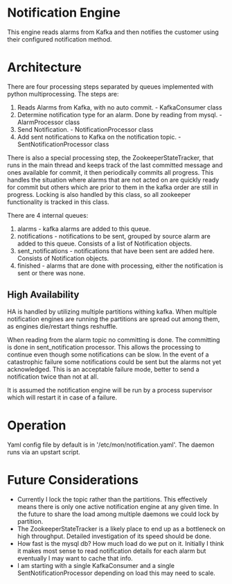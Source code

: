 # Notification Engine

This engine reads alarms from Kafka and then notifies the customer using their configured notification method.

# Architecture
There are four processing steps separated by queues implemented with python multiprocessing. The steps are:

1. Reads Alarms from Kafka, with no auto commit. - KafkaConsumer class
2. Determine notification type for an alarm. Done by reading from mysql. - AlarmProcessor class
3. Send Notification. - NotificationProcessor class
4. Add sent notifications to Kafka on the notification topic. - SentNotificationProcessor class

There is also a special processing step, the ZookeeperStateTracker, that runs in the main thread and keeps track of the
last committed message and ones available for commit, it then periodically commits all progress. This handles the
situation where alarms that are not acted on are quickly ready for commit but others which are prior to them in the
kafka order are still in progress. Locking is also handled by this class, so all zookeeper functionality is tracked in
this class.

There are 4 internal queues:

1. alarms - kafka alarms are added to this queue.
2. notifications - notifications to be sent, grouped by source alarm are added to this queue.
   Consists of a list of Notification objects.
3. sent_notifications - notifications that have been sent are added here. Consists of Notification objects.
4. finished - alarms that are done with processing, either the notification is sent or there was none.

## High Availability
HA is handled by utilizing multiple partitions withing kafka. When multiple notification engines are running the partitions
are spread out among them, as engines die/restart things reshuffle.

When reading from the alarm topic no committing is done. The committing is done in sent_notification processor. This allows
the processing to continue even though some notifications can be slow. In the event of a catastrophic failure some
notifications could be sent but the alarms not yet acknowledged. This is an acceptable failure mode, better to send a
notification twice than not at all.

It is assumed the notification engine will be run by a process supervisor which will restart it in case of a failure.

# Operation
Yaml config file by default is in '/etc/mon/notification.yaml'. The daemon runs via an upstart script.

# Future Considerations
- Currently I lock the topic rather than the partitions. This effectively means there is only one active notification
  engine at any given time. In the future to share the load among multiple daemons we could lock by partition.
- The ZookeeperStateTracker is a likely place to end up as a bottleneck on high throughput. Detailed investigation of
  its speed should be done.
- How fast is the mysql db? How much load do we put on it. Initially I think it makes most sense to read notification
  details for each alarm but eventually I may want to cache that info.
- I am starting with a single KafkaConsumer and a single SentNotificationProcessor depending on load this may need
  to scale.
